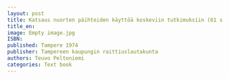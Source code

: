 ```yaml
---
layout: post
title: Katsaus nuorten päihteiden käyttöä koskeviin tutkimuksiin (61 s.)
title_en:  
image: Empty image.jpg
ISBN: 
published: Tampere 1974  
publisher: Tampereen kaupungin raittiuslautakunta
authors: Teuvo Peltoniemi
categories: Text book
---
```

